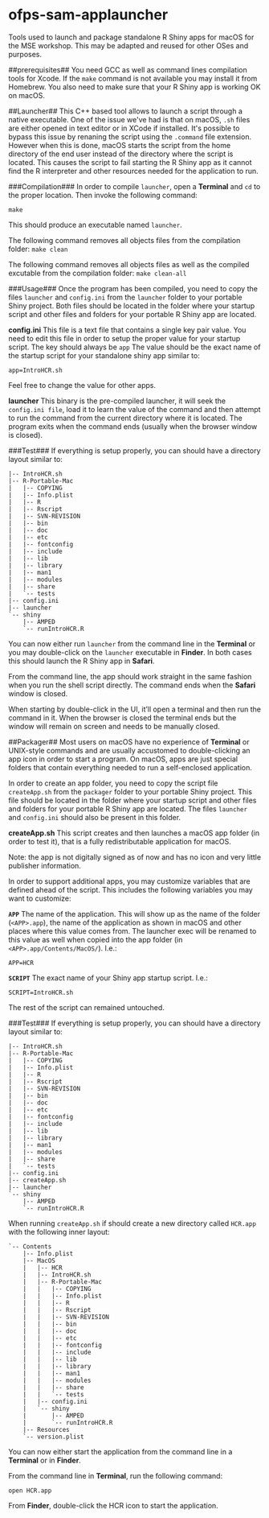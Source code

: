# ofps-sam-applauncher
Tools used to launch and package standalone R Shiny apps for macOS for the MSE workshop. This may be adapted and reused for other OSes and purposes.

##prerequisites##
You need GCC as well as command lines compilation tools for Xcode. If the ``make`` command is not available you may install it from Homebrew.
You also need to make sure that your R Shiny app is working OK on macOS.

##Launcher##
This C++ based tool allows to launch a script through a native executable. One of the issue we've had is that on macOS, ``.sh`` files are either opened in text editor or in XCode if installed.
It's possible to bypass this issue by renaning the script using the ``.command`` file extension. However when this is done, macOS starts the script from the home directory of the end user instead of the directory where the script is located. This causes the script to fail starting the R Shiny app as it cannot find the R interpreter and other resources needed for the application to run.

###Compilation###
In order to compile ``launcher``, open a **Terminal** and ``cd`` to the proper location. Then invoke the following command: 

```make```

This should produce an executable named ``launcher``.

The following command removes all objects files from the compilation folder:
```make clean```

The following command removes all objects files as well as the compiled excutable from the compilation folder:
```make clean-all```

###Usage###
Once the program has been compiled, you need to copy the files ``launcher`` and ``config.ini`` from the ``launcher`` folder to your portable Shiny project.
Both files should be located in the folder where your startup script and other files and folders for your portable R Shiny app are located.

**config.ini**
This file is a text file that contains a single key pair value. You need to edit this file in order to setup the proper value for your startup script.
The key should always be ``app``
The value should be the exact name of the startup script for your standalone shiny app similar to:

```
app=IntroHCR.sh
```

Feel free to change the value for other apps.

**launcher**
This binary is the pre-compiled launcher, it will seek the ``config.ini file``, load it to learn the value of the command and then attempt to run the command from the current directory where it is located. 
The program exits when the command ends (usually when the browser window is closed).

###Test###
If everything is setup properly, you can should have a directory layout similar to:

```
|-- IntroHCR.sh
|-- R-Portable-Mac
|   |-- COPYING
|   |-- Info.plist
|   |-- R
|   |-- Rscript
|   |-- SVN-REVISION
|   |-- bin
|   |-- doc
|   |-- etc
|   |-- fontconfig
|   |-- include
|   |-- lib
|   |-- library
|   |-- man1
|   |-- modules
|   |-- share
|   `-- tests
|-- config.ini
|-- launcher
`-- shiny
    |-- AMPED
    `-- runIntroHCR.R
```

You can now either run ``launcher`` from the command line in the **Terminal** or you may double-click on the ``launcher`` executable in **Finder**. In both cases this should launch the R Shiny app in **Safari**.

From the command line, the app should work straight in the same fashion when you run the shell script directly. The command ends when the **Safari** window is closed.

When starting by double-click in the UI, it’ll open a terminal and then run the command in it. When the browser is closed the terminal ends but the window will remain on screen and needs to be manually closed.

##Packager##
Most users on macOS have no experience of **Terminal** or UNIX-style commands and are usually accustomed to double-clicking an app icon in order to start a program. On macOS, apps are just special folders that contain everything needed to run a self-enclosed application.

In order to create an app folder, you need to copy the script file ``createApp.sh`` from the ``packager`` folder to your portable Shiny project.
This file should be located in the folder where your startup script and other files and folders for your portable R Shiny app are located. The files ``launcher`` and ``config.ini`` should also be present in this folder.

**createApp.sh**
This script creates and then launches a macOS app folder (in order to test it), that is a fully redistributable application for macOS. 

Note: the app is not digitally signed as of now and has no icon and very little publisher information.

In order to support additional apps, you may customize variables that are defined ahead of the script. This includes the following variables you may want to customize:

**``APP``**
The name of the application. This will show up as the name of the folder (``<APP>.app``), the name of the application as shown in macOS and other places where this value comes from. The launcher exec will be renamed to this value as well when copied into the app folder (in ``<APP>.app/Contents/MacOS/``). I.e.:

```
APP=HCR
```

**``SCRIPT``**
The exact name of your Shiny app startup script. I.e.:

```
SCRIPT=IntroHCR.sh
```

The rest of the script can remained untouched.

###Test###
If everything is setup properly, you can should have a directory layout similar to:

```
|-- IntroHCR.sh
|-- R-Portable-Mac
|   |-- COPYING
|   |-- Info.plist
|   |-- R
|   |-- Rscript
|   |-- SVN-REVISION
|   |-- bin
|   |-- doc
|   |-- etc
|   |-- fontconfig
|   |-- include
|   |-- lib
|   |-- library
|   |-- man1
|   |-- modules
|   |-- share
|   `-- tests
|-- config.ini
|-- createApp.sh
|-- launcher
`-- shiny
    |-- AMPED
    `-- runIntroHCR.R
```

When running `createApp.sh` if should create a new directory called ``HCR.app`` with the following inner layout:

```
`-- Contents
    |-- Info.plist
    |-- MacOS
    |   |-- HCR
    |   |-- IntroHCR.sh
    |   |-- R-Portable-Mac
    |   |   |-- COPYING
    |   |   |-- Info.plist
    |   |   |-- R
    |   |   |-- Rscript
    |   |   |-- SVN-REVISION
    |   |   |-- bin
    |   |   |-- doc
    |   |   |-- etc
    |   |   |-- fontconfig
    |   |   |-- include
    |   |   |-- lib
    |   |   |-- library
    |   |   |-- man1
    |   |   |-- modules
    |   |   |-- share
    |   |   `-- tests
    |   |-- config.ini
    |   `-- shiny
    |       |-- AMPED
    |       `-- runIntroHCR.R
    |-- Resources
    `-- version.plist
```

You can now either start the application from the command line in a **Terminal** or in **Finder**.

From the command line in **Terminal**, run the following command:

```
open HCR.app
```

From **Finder**, double-click the HCR icon to start the application.